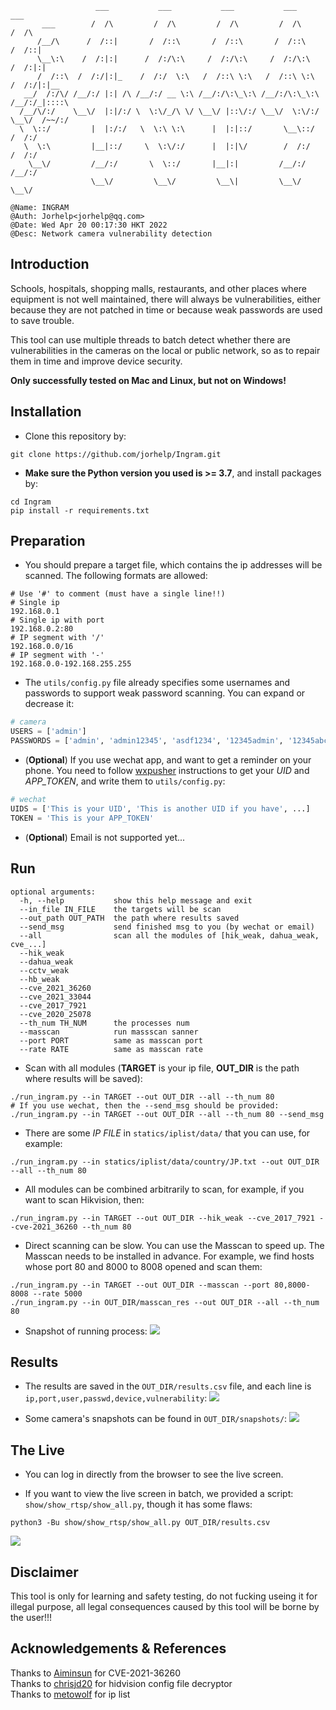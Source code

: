 ```
                   ___           ___           ___           ___           ___     
       ___        /  /\         /  /\         /  /\         /  /\         /  /\    
      /__/\      /  /::|       /  /::\       /  /::\       /  /::\       /  /::|   
      \__\:\    /  /:|:|      /  /:/\:\     /  /:/\:\     /  /:/\:\     /  /:|:|   
      /  /::\  /  /:/|:|_    /  /:/  \:\   /  /::\ \:\   /  /::\ \:\   /  /:/|:|__ 
   __/  /:/\/ /__/:/ |:| /\ /__/:/ __ \:\ /__/:/\:\_\:\ /__/:/\:\_\:\ /__/:/_|::::\
  /__/\/:/    \__\/  |:|/:/ \  \:\/_/\ \/ \__\/ |::\/:/ \__\/  \:\/:/ \__\/  /~~/:/
  \  \::/         |  |:/:/   \  \:\ \:\      |  |:|::/       \__\::/        /  /:/ 
   \  \:\         |__|::/     \  \:\/:/      |  |:|\/        /  /:/        /  /:/  
    \__\/         /__/:/       \  \::/       |__|:|         /__/:/        /__/:/   
                  \__\/         \__\/         \__\|         \__\/         \__\/    
```

```
@Name: INGRAM
@Auth: Jorhelp<jorhelp@qq.com>
@Date: Wed Apr 20 00:17:30 HKT 2022
@Desc: Network camera vulnerability detection
```


## Introduction

Schools, hospitals, shopping malls, restaurants, and other places where equipment is not well maintained, there will always be vulnerabilities, either because they are not patched in time or because weak passwords are used to save trouble.

This tool can use multiple threads to batch detect whether there are vulnerabilities in the cameras on the local or public network, so as to repair them in time and improve device security.

**Only successfully tested on Mac and Linux, but not on Windows!**


## Installation

+ Clone this repository by:
```shell
git clone https://github.com/jorhelp/Ingram.git
```

+ **Make sure the Python version you used is >= 3.7**, and install packages by:
```shell
cd Ingram
pip install -r requirements.txt
```


## Preparation

+ You should prepare a target file, which contains the ip addresses will be scanned. The following formats are allowed:
```
# Use '#' to comment (must have a single line!!)
# Single ip
192.168.0.1
# Single ip with port
192.168.0.2:80
# IP segment with '/'
192.168.0.0/16
# IP segment with '-'
192.168.0.0-192.168.255.255
```

+ The `utils/config.py` file already specifies some usernames and passwords to support weak password scanning. You can expand or decrease it:
```python
# camera
USERS = ['admin']
PASSWORDS = ['admin', 'admin12345', 'asdf1234', '12345admin', '12345abc']
```

+ (**Optional**) If you use wechat app, and want to get a reminder on your phone. You need to follow [wxpusher](https://wxpusher.zjiecode.com/docs/) instructions to get your *UID* and *APP_TOKEN*, and write them to `utils/config.py`:
```python
# wechat
UIDS = ['This is your UID', 'This is another UID if you have', ...]
TOKEN = 'This is your APP_TOKEN'
```

+ (**Optional**) Email is not supported yet...


## Run

```shell
optional arguments:
  -h, --help           show this help message and exit
  --in_file IN_FILE    the targets will be scan
  --out_path OUT_PATH  the path where results saved
  --send_msg           send finished msg to you (by wechat or email)
  --all                scan all the modules of [hik_weak, dahua_weak, cve_...]
  --hik_weak
  --dahua_weak
  --cctv_weak
  --hb_weak
  --cve_2021_36260
  --cve_2021_33044
  --cve_2017_7921
  --cve_2020_25078
  --th_num TH_NUM      the processes num
  --masscan            run massscan sanner
  --port PORT          same as masscan port
  --rate RATE          same as masscan rate
```

+ Scan with all modules (**TARGET** is your ip file, **OUT_DIR** is the path where results will be saved):
```shell
./run_ingram.py --in TARGET --out OUT_DIR --all --th_num 80
# If you use wechat, then the --send_msg should be provided:
./run_ingram.py --in TARGET --out OUT_DIR --all --th_num 80 --send_msg
```

+ There are some *IP FILE* in `statics/iplist/data/` that you can use, for example:
```shell
./run_ingram.py --in statics/iplist/data/country/JP.txt --out OUT_DIR --all --th_num 80
```

+ All modules can be combined arbitrarily to scan, for example, if you want to scan Hikvision, then:
```shell
./run_ingram.py --in TARGET --out OUT_DIR --hik_weak --cve_2017_7921 --cve-2021_36260 --th_num 80
```

+ Direct scanning can be slow. You can use the Masscan to speed up. The Masscan needs to be installed in advance. For example, we find hosts whose port 80 and 8000 to 8008 opened and scan them:
```shell
./run_ingram.py --in TARGET --out OUT_DIR --masscan --port 80,8000-8008 --rate 5000
./run_ingram.py --in OUT_DIR/masscan_res --out OUT_DIR --all --th_num 80
```

+ Snapshot of running process: 
![](statics/imgs/run_time.png)


## Results

+ The results are saved in the `OUT_DIR/results.csv` file, and each line is `ip,port,user,passwd,device,vulnerability`:
![](statics/imgs/results.png)

+ Some camera's snapshots can be found in `OUT_DIR/snapshots/`:
![](statics/imgs/snapshots.png)


## The Live

+ You can log in directly from the browser to see the live screen.
  
+ If you want to view the live screen in batch, we provided a script: `show/show_rtsp/show_all.py`, though it has some flaws:
```shell
python3 -Bu show/show_rtsp/show_all.py OUT_DIR/results.csv
```

![](statics/imgs/show_rtsp.png)


## Disclaimer

This tool is only for learning and safety testing, do not fucking useing it for illegal purpose, all legal consequences caused by this tool will be borne by the user!!!


## Acknowledgements & References

Thanks to [Aiminsun](https://github.com/Aiminsun/CVE-2021-36260) for CVE-2021-36260  
Thanks to [chrisjd20](https://github.com/chrisjd20/hikvision_CVE-2017-7921_auth_bypass_config_decryptor) for hidvision config file decryptor  
Thanks to [metowolf](https://github.com/metowolf/iplist) for ip list  
